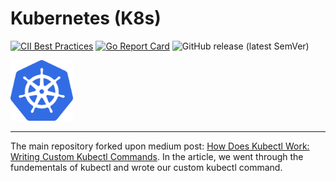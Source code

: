 # Kubernetes (K8s)

[![CII Best Practices](https://bestpractices.coreinfrastructure.org/projects/569/badge)](https://bestpractices.coreinfrastructure.org/projects/569) [![Go Report Card](https://goreportcard.com/badge/github.com/kubernetes/kubernetes)](https://goreportcard.com/report/github.com/kubernetes/kubernetes) ![GitHub release (latest SemVer)](https://img.shields.io/github/v/release/kubernetes/kubernetes?sort=semver)

<img src="https://github.com/kubernetes/kubernetes/raw/master/logo/logo.png" width="100">

----

The main repository forked upon medium post: [How Does Kubectl Work: Writing Custom Kubectl Commands](https://medium.com/@bingolbalihasan/how-does-kubectl-work-writing-custom-kubectl-commands-da86e5d49c74). In the article, we went through the fundementals of kubectl and wrote our custom kubectl command.
